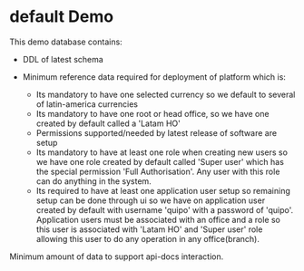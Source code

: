 default Demo
======

This demo database contains:

- DDL of latest schema

- Minimum reference data required for deployment of platform which is:
  -  Its mandatory to have one selected currency so we default to several of latin-america currencies
  -  Its mandatory to have one root or head office, so we have one created by default called a 'Latam HO'
  -  Permissions supported/needed by latest release of software are setup
  -  Its mandatory to have at least one role when creating new users so we have one role created by default called 'Super user' which has the special permission 'Full Authorisation'. Any user with this role can do anything in the system.
  -  Its required to have at least one application user setup so remaining setup can be done through ui so we have on application user created by default with username 'quipo' with a password of 'quipo'. Application users must be associated with an office and a role so this user is associated with 'Latam HO' and 'Super user' role allowing this user to do any operation in any office(branch).

Minimum amount of data to support api-docs interaction.